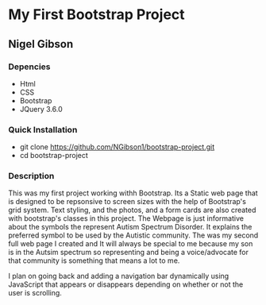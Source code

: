 # My First Bootstrap Project

## Nigel Gibson

### Depencies
- Html
- CSS
- Bootstrap
- JQuery 3.6.0

### Quick Installation
- git clone https://github.com/NGibson1/bootstrap-project.git
- cd bootstrap-project


### Description
This was my first project working withh Bootstrap. Its a Static web page that is designed to be repsonsive to screen sizes with the help of Bootstrap's grid system. Text styling, and the photos, and a form cards are also created with bootstrap's classes in this project. The Webpage is just informative about the symbols the represent Autism Spectrum Disorder. It explains the preferred symbol to be used by the Autistic community. The was my second full web page I created and It will always be special to me because my son is in the Autsim spectrum so representing and being a voice/advocate for that community is something that means a lot to me.

I plan on going back and adding a navigation bar dynamically using JavaScript that appears or disappears depending on whether or not the user is scrolling. 

